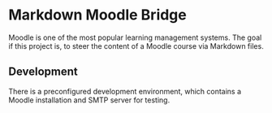 # Markdown Moodle Bridge

Moodle is one of the most popular learning management systems. The goal if this
project is, to steer the content of a Moodle course via Markdown files.

## Development

There is a preconfigured development environment, which contains a Moodle
installation and SMTP server for testing.
